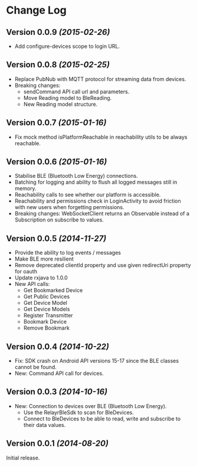 Change Log
==========

Version 0.0.9 *(2015-02-26)*
----------------------------
 * Add configure-devices scope to login URL.

Version 0.0.8 *(2015-02-25)*
----------------------------
 * Replace PubNub with MQTT protocol for streaming data from devices. 
 * Breaking changes: 
    * sendCommand API call url and parameters.
    * Move Reading model to BleReading.
    * New Reading model structure.
 
Version 0.0.7 *(2015-01-16)*
----------------------------
 * Fix mock method isPlatformReachable in reachability utils to be always reachable.

Version 0.0.6 *(2015-01-16)*
----------------------------
 * Stabilise BLE (Bluetooth Low Energy) connections.
 * Batching for logging and ability to flush all logged messages still in memory.
 * Reachability calls to see whether our platform is accessible.
 * Reachability and permissions check in LoginActivity to avoid friction with new users when 
   forgetting permissions.
 * Breaking changes: WebSocketClient returns an Observable instead of a Subscription on subscribe 
   to values.

Version 0.0.5 *(2014-11-27)*
----------------------------
 * Provide the ability to log events / messages
 * Make BLE more resilient
 * Remove deprecated clientId property and use given redirectUri property for oauth
 * Update rxjava to 1.0.0
 * New API calls:
    * Get Bookmarked Device
    * Get Public Devices
    * Get Device Model
    * Get Device Models
    * Register Transmitter
    * Bookmark Device
    * Remove Bookmark

Version 0.0.4 *(2014-10-22)*
----------------------------
 * Fix: SDK crash on Android API versions 15-17 since the BLE classes cannot be found.
 * New: Command API call for devices.

Version 0.0.3 *(2014-10-16)*
----------------------------
 * New: Connection to devices over BLE (Bluetooth Low Energy).
   * Use the RelayrBleSdk to scan for BleDevices.
   * Connect to BleDevices to be able to read, write and subscribe to their data values.

Version 0.0.1 *(2014-08-20)*
----------------------------
Initial release.